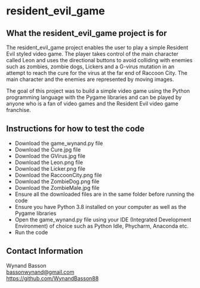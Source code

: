 # resident_evil_game
## What the resident_evil_game project is for
The resident_evil_game project enables the user to play a simple Resident Evil styled video game. 
The player takes control of the main character called Leon and uses the directional buttons to avoid colliding with enemies such as zombies, zombie dogs, Lickers and a G-virus mutation in an attempt to reach the cure for the virus at the far end of Raccoon City.
The main character and the enemies are represented by moving images.

The goal of this project was to build a simple video game using the Python programming language with the Pygame libraries and can be played by anyone who is a fan of video games and the Resident Evil video game franchise.

## Instructions for how to test the code
* Download the game_wynand.py file
* Download the Cure.jpg file
* Download the GVirus.jpg file
* Download the Leon.png file
* Download the Licker.png file
* Download the RaccoonCity.png file
* Download the ZombieDog.png file
* Download the ZombieMale.jpg file
* Ensure all the downloaded files are in the same folder before running the code
* Ensure you have Python 3.8 installed on your computer as well as the Pygame libraries
* Open the game_wynand.py file using your IDE (Integrated Development Environment) of choice such as Python Idle, Phycharm, Anaconda etc.
* Run the code

## Contact Information
Wynand Basson  
bassonwynand@gmail.com  
https://github.com/WynandBasson88
